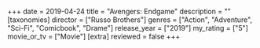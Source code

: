 +++
date = 2019-04-24
title = "Avengers: Endgame"
description = ""
[taxonomies]
director = ["Russo Brothers"] 
genres = ["Action", "Adventure", "Sci-Fi", "Comicbook", "Drame"]
release_year = ["2019"]
my_rating = ["5"]
movie_or_tv = ["Movie"]
[extra]
reviewed = false
+++

